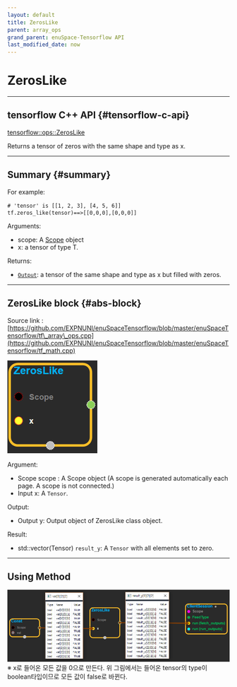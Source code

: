 ```yaml
--- 
layout: default 
title: ZerosLike 
parent: array_ops 
grand_parent: enuSpace-Tensorflow API 
last_modified_date: now 
--- 
```


# ZerosLike

---

## tensorflow C++ API {#tensorflow-c-api}

[tensorflow::ops::ZerosLike](https://www.tensorflow.org/api_docs/cc/class/tensorflow/ops/zeros-like.html)

Returns a tensor of zeros with the same shape and type as x.

---

## Summary {#summary}

For example:

```
# 'tensor' is [[1, 2, 3], [4, 5, 6]]
tf.zeros_like(tensor)==>[[0,0,0],[0,0,0]]
```

Arguments:

* scope: A [Scope](https://www.tensorflow.org/api_docs/cc/class/tensorflow/scope.html#classtensorflow_1_1_scope) object
* x: a tensor of type T.

Returns:

* [`Output`](https://www.tensorflow.org/api_docs/cc/class/tensorflow/output.html#classtensorflow_1_1_output): a tensor of the same shape and type as x but filled with zeros.

---

## ZerosLike block {#abs-block}

Source link :[https://github.com/EXPNUNI/enuSpaceTensorflow/blob/master/enuSpaceTensorflow/tf\_array\_ops.cpp](https://github.com/EXPNUNI/enuSpaceTensorflow/blob/master/enuSpaceTensorflow/tf_math.cpp)

![](./assets/array_ops/zeroslike1.png)

Argument:

* Scope scope : A Scope object \(A scope is generated automatically each page. A scope is not connected.\)
* Input x: A `Tensor`.

Output:

* Output y: Output object of ZerosLike class object.

Result:

* std::vector\(Tensor\) `result_y`: A `Tensor` with all elements set to zero.

---

## Using Method

![](./assets/array_ops/zeroslike2.png)  
※ x로 들어온 모든 값을 0으로 만든다. 위 그림에서는 들어온 tensor의 type이 boolean타입이므로 모든 값이 false로 바뀐다.

